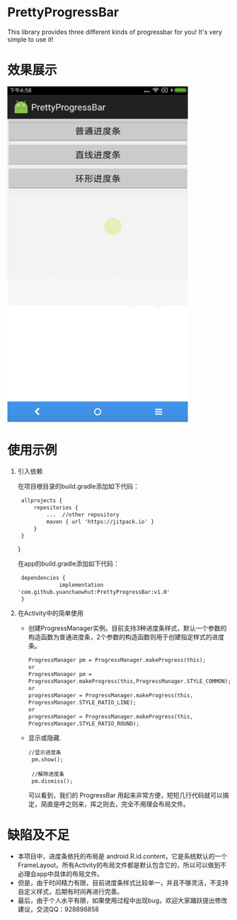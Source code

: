 # PrettyProgressBar
This library provides three different kinds of progressbar for you! It's very simple to use it!

# 效果展示
![效果展示](example.gif)

# 使用示例
1. 引入依赖

    在项目根目录的build.gradle添加如下代码：

        allprojects {
            repositories {
                ...  //other repository
                maven { url 'https://jitpack.io' }
            }
        }
    }

    在app的build.gradle添加如下代码：

        dependencies {
    	            implementation 'com.github.yuanchaowhut:PrettyProgressBar:v1.0'
    	}

2. 在Activity中的简单使用
   + 创建ProgressManager实例。目前支持3种进度条样式，默认一个参数的构造函数为普通进度条，2个参数的构造函数则用于创建指定样式的进度条。


         ProgressManager pm = ProgressManager.makeProgress(this);
         or
         ProgressManager pm = ProgressManager.makeProgress(this,ProgressManager.STYLE_COMMON);
         or
         progressManager = ProgressManager.makeProgress(this, ProgressManager.STYLE_RATIO_LINE);
         or
         progressManager = ProgressManager.makeProgress(this, ProgressManager.STYLE_RATIO_ROUND);
   + 显示或隐藏.

         //显示进度条
          pm.show();

          //解除进度条
          pm.dismiss();
     可以看到，我们的 ProgressBar 用起来非常方便，短短几行代码就可以搞定，简直是呼之则来，挥之则去，完全不用理会布局文件。

# 缺陷及不足
+ 本项目中，进度条依托的布局是 android.R.id.content，它是系统默认的一个 FrameLayout。所有Activity的布局文件都是默认包含它的，所以可以做到不必理会app中具体的布局文件。
+ 但是，由于时间精力有限，目前进度条样式比较单一，并且不够灵活，不支持自定义样式，后期有时间再进行完善。
+ 最后，由于个人水平有限，如果使用过程中出现bug，欢迎大家踊跃提出修改建议，交流QQ：928898858
